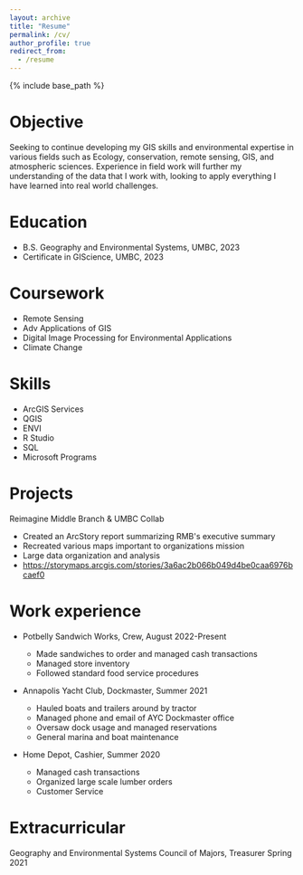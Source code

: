 ```yaml
---
layout: archive
title: "Resume"
permalink: /cv/
author_profile: true
redirect_from:
  - /resume
---
```


{% include base_path %}

Objective
======
Seeking to continue developing my GIS skills and environmental expertise in various fields such as Ecology, conservation, remote sensing, GIS, and atmospheric sciences. Experience in field work will further my understanding of the data that I work with, looking to apply everything I have learned into real world challenges.




Education
======
* B.S. Geography and Environmental Systems, UMBC, 2023
* Certificate in GIScience, UMBC, 2023

Coursework
======
* Remote Sensing
* Adv Applications of GIS
* Digital Image Processing for Environmental Applications
* Climate Change

Skills
======
* ArcGIS Services
* QGIS
* ENVI
* R Studio
* SQL
* Microsoft Programs

Projects
======
Reimagine Middle Branch & UMBC Collab
* Created an ArcStory report summarizing RMB's executive summary 
* Recreated various maps important to organizations mission
* Large data organization and analysis
* https://storymaps.arcgis.com/stories/3a6ac2b066b049d4be0caa6976bcaef0

Work experience
======
* Potbelly Sandwich Works, Crew, August 2022-Present
  * Made sandwiches to order and managed cash transactions
  * Managed store inventory
  * Followed standard food service procedures 

* Annapolis Yacht Club, Dockmaster, Summer 2021
  * Hauled boats and trailers around by tractor
  * Managed phone and email of AYC Dockmaster office
  * Oversaw dock usage and managed reservations
  * General marina and boat maintenance
  
* Home Depot, Cashier, Summer 2020
  * Managed cash transactions
  * Organized large scale lumber orders
  * Customer Service

Extracurricular 
======
Geography and Environmental Systems Council of Majors, Treasurer Spring 2021


  

  


